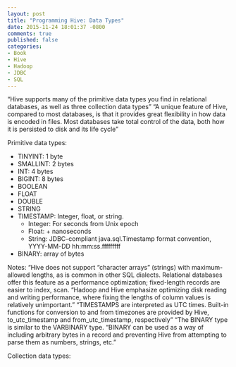 ```yaml
---
layout: post
title: "Programming Hive: Data Types"
date: 2015-11-24 18:01:37 -0800
comments: true
published: false
categories: 
- Book
- Hive
- Hadoop
- JDBC
- SQL
---
```


“Hive supports many of the primitive data types you find in relational databases, as well as three collection data types”
“A unique feature of Hive, compared to most databases, is that it provides great flexibility in how data is encoded in files. Most databases take total control of the data, both how it is persisted to disk and its life cycle”

Primitive data types:

- TINYINT: 1 byte
- SMALLINT: 2 bytes
- INT: 4 bytes
- BIGINT: 8 bytes
- BOOLEAN
- FLOAT
- DOUBLE
- STRING
- TIMESTAMP: Integer, float, or string.
    - Integer: For seconds from Unix epoch
    - Float: + nanoseconds
    - String: JDBC-compliant java.sql.Timestamp format convention, YYYY-MM-DD hh:mm:ss.fffffffff
- BINARY: array of bytes

Notes:
“Hive does not support “character arrays” (strings) with maximum-allowed lengths, as is common in other SQL dialects. Relational databases offer this feature as a performance optimization; fixed-length records are easier to index, scan. “Hadoop and Hive emphasize optimizing disk reading and writing performance, where fixing the lengths of column values is relatively unimportant.”
“TIMESTAMPS are interpreted as UTC times. Built-in functions for conversion to and from timezones are provided by Hive, to_utc_timestamp and from_utc_timestamp, respectively”
“The BINARY type is similar to the VARBINARY type. “BINARY can be used as a way of including arbitrary bytes in a record and preventing Hive from attempting to parse them as numbers, strings, etc.”

Collection data types: